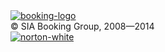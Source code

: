 <footer class="footer">
    <!--footer section for additional data-->
    <div class="block-footer">
        <div class="overlay--footer"></div>
            <div class="container--footer">
                <div class="item-footer">
                    <a class="logo-booking" href="#"><img src="../dist/assets/images/booking.png"
                                                          alt="booking-logo"></a>
                    <div class="copyright-text">© SIA Booking Group, 2008—2014</div>
                </div>
                <div class="store-btn--footer">
                    <a class="appbtn-medium apple--dark_footer"></a>
                    <a class="appbtn-small google--dark_footer"></a>
                </div>
                <div class="item-footer">
                    <a href="#"><img src="../dist/assets/images/norton-secured-white.png" alt="norton-white"></a>
                </div>
            </div>
    </div>
</footer>